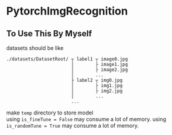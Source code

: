 # PytorchImgRecognition
## To Use This By Myself
datasets should be like
```
./datasets/DatasetRoot/ ┬ label1 ┬ image0.jpg
                        │        ├ image1.jpg
                        │        ├ image2.jpg
                        │        ...
                        ├ label2 ┬ img0.jpg
                        │        ├ img1.jpg
                        │        ├ img2.jpg
                        │        ...
                        ...
```  

make `temp` directory to store model  
using `is_fineTune = False` may consume a lot of memory.
using `is_randomTune = True` may consume a lot of memory.
